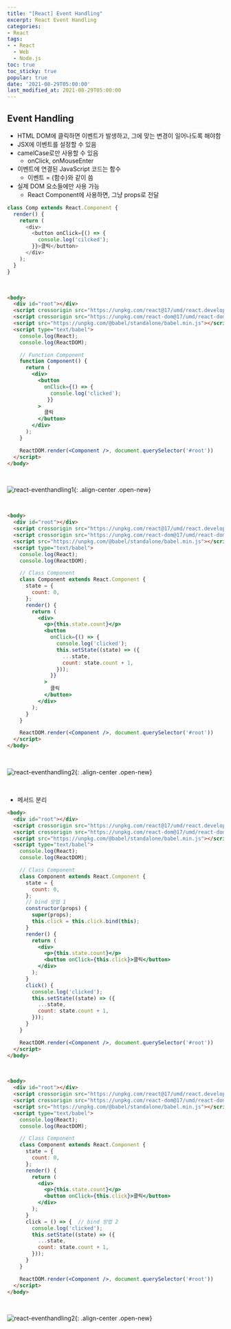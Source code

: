 ```yaml
---
title: "[React] Event Handling"
excerpt: React Event Handling
categories:
- React
tags:
- - React
  - Web
  - Node.js
toc: true
toc_sticky: true
popular: true
date: '2021-08-29T05:00:00'
last_modified_at: 2021-08-29T05:00:00
---
```


## Event Handling

- HTML DOM에 클릭하면 이벤트가 발생하고, 그에 맞는 변경이 일어나도록 해야함
- JSX에 이벤트를 설정할 수 있음
- camelCase로만 사용할 수 있음
    - onClick, onMouseEnter
- 이벤트에 연결된 JavaScript 코드는 함수
    - 이벤트 = {함수}와 같이 씀
- 실제 DOM 요소들에만 사용 가능
    - React Component에 사용하면, 그냥 props로 전달

```js
class Comp extends React.Component {
  render() {
    return (
      <div>
        <button onClick={() => {
          console.log('cilcked');
        }}>클릭</button>
      </div>
    );
  }
}
```

<br>

```html
<body>
  <div id="root"></div>
  <script crossorigin src="https://unpkg.com/react@17/umd/react.development.js"></script>
  <script crossorigin src="https://unpkg.com/react-dom@17/umd/react-dom.development.js"></script>
  <script src="https://unpkg.com/@babel/standalone/babel.min.js"></script>
  <script type="text/babel">
    console.log(React);
    console.log(ReactDOM);

    // Function Component
    function Component() {
      return (
        <div>
          <button 
            onClick={() => { 
              console.log('clicked');
             }}
          >
            클릭
          </button>
        </div>
      );
    }

    ReactDOM.render(<Component />, document.querySelector('#root'))
  </script>
</body>
```

<br>

![react-eventhandling1](https://user-images.githubusercontent.com/62803763/131229671-0dff6d58-9b05-4704-b55f-5a98243aeacb.PNG){: .align-center .open-new}

<br>

```html
<body>
  <div id="root"></div>
  <script crossorigin src="https://unpkg.com/react@17/umd/react.development.js"></script>
  <script crossorigin src="https://unpkg.com/react-dom@17/umd/react-dom.development.js"></script>
  <script src="https://unpkg.com/@babel/standalone/babel.min.js"></script>
  <script type="text/babel">
    console.log(React);
    console.log(ReactDOM);

    // Class Component
    class Component extends React.Component {
      state = {
        count: 0,
      };
      render() {
        return (
          <div>
            <p>{this.state.count}</p>
            <button 
              onClick={() => { 
                console.log('clicked');
                this.setState((state) => ({
                  ...state,
                  count: state.count + 1,
                }));
              }}
            >
              클릭
            </button>
          </div>
        );
      }
    }

    ReactDOM.render(<Component />, document.querySelector('#root'))
  </script>
</body>
```

<br>

![react-eventhandling2](https://user-images.githubusercontent.com/62803763/131229715-6cd9c2d1-5fc3-48b9-9c39-2f20d6e159a0.PNG){: .align-center .open-new}

<br>

- 메서드 분리

```html
<body>
  <div id="root"></div>
  <script crossorigin src="https://unpkg.com/react@17/umd/react.development.js"></script>
  <script crossorigin src="https://unpkg.com/react-dom@17/umd/react-dom.development.js"></script>
  <script src="https://unpkg.com/@babel/standalone/babel.min.js"></script>
  <script type="text/babel">
    console.log(React);
    console.log(ReactDOM);

    // Class Component
    class Component extends React.Component {
      state = {
        count: 0,
      };
      // bind 방법 1
      constructor(props) {
        super(props);
        this.click = this.click.bind(this);
      }
      render() {
        return (
          <div>
            <p>{this.state.count}</p>
            <button onClick={this.click}>클릭</button>
          </div>
        );
      }
      click() {
        console.log('clicked');
        this.setState((state) => ({
          ...state,
          count: state.count + 1,
        }));
      }
    }

    ReactDOM.render(<Component />, document.querySelector('#root'))
  </script>
</body>
```

<br>

```html
<body>
  <div id="root"></div>
  <script crossorigin src="https://unpkg.com/react@17/umd/react.development.js"></script>
  <script crossorigin src="https://unpkg.com/react-dom@17/umd/react-dom.development.js"></script>
  <script src="https://unpkg.com/@babel/standalone/babel.min.js"></script>
  <script type="text/babel">
    console.log(React);
    console.log(ReactDOM);

    // Class Component
    class Component extends React.Component {
      state = {
        count: 0,
      };
      render() {
        return (
          <div>
            <p>{this.state.count}</p>
            <button onClick={this.click}>클릭</button>
          </div>
        );
      }
      click = () => {  // bind 방법 2
        console.log('clicked');
        this.setState((state) => ({
          ...state,
          count: state.count + 1,
        }));
      }
    }

    ReactDOM.render(<Component />, document.querySelector('#root'))
  </script>
</body>
```

<br>

![react-eventhandling2](https://user-images.githubusercontent.com/62803763/131229715-6cd9c2d1-5fc3-48b9-9c39-2f20d6e159a0.PNG){: .align-center .open-new}